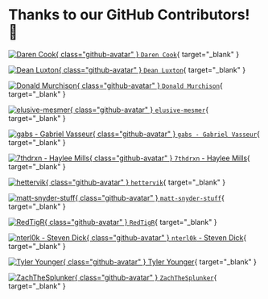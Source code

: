 # Thanks to our GitHub Contributors! :raised_hands:

[![Daren Cook](https://avatars.githubusercontent.com/u/30186899?v=4){ class="github-avatar" } `Daren Cook`](https://github.com/DCData-OPS "Follow Daren Cook"){ target="_blank" }

[![Dean Luxton](../assets/authors/dean_luxton_linkedin.jpg){ class="github-avatar" } `Dean Luxton`](https://au.linkedin.com/in/dean-luxton-28494780 "Follow Dean Luxton"){ target="_blank" }

[![Donald Murchison](https://miro.medium.com/v2/resize:fill:88:88/1*oBUT3Y4CuT0Ir5ygKapHRg.jpeg){ class="github-avatar" } `Donald Murchison`](https://medium.com/@donemurch "Follow Donald Murchison"){ target="_blank" }

[![elusive-mesmer](https://avatars.githubusercontent.com/u/117061618?v=4){ class="github-avatar" } `elusive-mesmer`](https://github.com/elusive-mesmer/ "Follow elusive-mesmer"){ target="_blank" }

[![gabs - Gabriel Vasseur](https://static.wixstatic.com/media/13f3dd_4158c412b7a54e16b2c70eb6ef0e9cd5~mv2.jpg/v1/fill/w_686,h_660,fp_0.50_0.50,q_85,usm_0.66_1.00_0.01,enc_auto/13f3dd_4158c412b7a54e16b2c70eb6ef0e9cd5~mv2.jpg){ class="github-avatar" } `gabs - Gabriel Vasseur`](https://www.gabrielvasseur.com/ "Visit gabs website"){ target="_blank" }

[![7thdrxn - Haylee Mills](https://avatars.githubusercontent.com/u/12771156?v=4){ class="github-avatar" } `7thdrxn` - Haylee Mills](https://github.com/7thdrxn "Follow 7thdrxn"){ target="_blank" }

[![hettervik](https://avatars.githubusercontent.com/u/30823688?v=4){ class="github-avatar" } `hettervik`](https://github.com/hettervik "Follow hettervik"){ target="_blank" }

[![matt-snyder-stuff](https://avatars.githubusercontent.com/u/71462314?v=4){ class="github-avatar" } `matt-snyder-stuff`](https://github.com/matt-snyder-stuff "Follow matt-snyder-stuff"){ target="_blank" }

[![RedTigR](https://ca.slack-edge.com/TLRQHBNKD-UUHMZ9CL8-0e1195c46b5b-512){ class="github-avatar" } `RedTigR`](https://outpost-frontline.slack.com/team/UUHMZ9CL8 "Follow RedTigR"){ target="_blank" }

[![nterl0k - Steven Dick](https://avatars.githubusercontent.com/u/38897662?v=4){ class="github-avatar" } `nterl0k` - Steven Dick](https://github.com/nterl0k "Follow nterl0k"){ target="_blank" }

[![Tyler Younger](https://ca.slack-edge.com/TLRQHBNKD-U05B4UJ85AR-66af0ac55ffc-512){ class="github-avatar" } Tyler Younger](https://outpost-frontline.slack.com/team/UUHMZ9CL8 "Follow Tyler Younger"){ target="_blank" }

[![ZachTheSplunker](https://media.licdn.com/dms/image/C4E03AQFKlVWcvzw3ow/profile-displayphoto-shrink_100_100/0/1530130257619?e=1698883200&v=beta&t=awWOUQZbZYDb1CVW8MExVuwwKm70U68ONl1RZjCFwRQ){ class="github-avatar" } `ZachTheSplunker`](https://www.linkedin.com/in/zachthesplunker/ "Follow ZachTheSplunker"){ target="_blank" }
